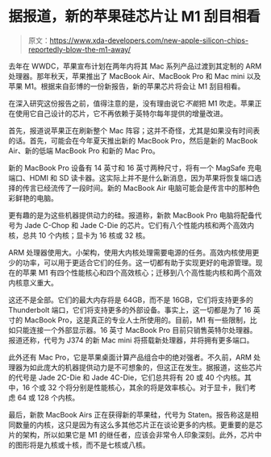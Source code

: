# 据报道，新的苹果硅芯片让 M1 刮目相看

> 原文：<https://www.xda-developers.com/new-apple-silicon-chips-reportedly-blow-the-m1-away/>

去年在 WWDC，苹果宣布计划在两年内将其 Mac 系列产品过渡到其定制的 ARM 处理器。那年秋天，苹果推出了 MacBook Air、MacBook Pro 和 Mac mini 以及苹果 M1。根据来自彭博的一份新报告，新的苹果芯片将会让 M1 刮目相看。

在深入研究这份报告之前，值得注意的是，没有理由说它*不能*把 M1 吹走。苹果正在使用它自己设计的芯片，它不再依赖于英特尔每年提供的增量改进。

首先，报道说苹果正在刷新整个 Mac 阵容；这并不奇怪，尤其是如果没有时间表的话。首先，可能会在今年夏天推出新的 MacBook Pro，然后是新的 MacBook Air、新的低端 MacBook Pro 和新的 Mac Pro。

新的 MacBook Pro 设备有 14 英寸和 16 英寸两种尺寸，将有一个 MagSafe 充电端口、HDMI 和 SD 读卡器。这实际上并不是什么新消息，因为苹果将恢复端口选择的传言已经流传了一段时间。新的 MacBook Air 电脑可能会是传言中的那种色彩鲜艳的电脑。

更有趣的是为这些机器提供动力的硅。报道称，新款 MacBook Pro 电脑将配备代号为 Jade C-Chop 和 Jade C-Die 的芯片。它们有八个性能内核和两个高效内核，总共 10 个内核；显卡为 16 核或 32 核。

ARM 处理器使用大。小架构，使用大内核处理需要电源的任务。高效内核使用更少的功率，可以用于更适合它们的任务。这一切都有助于实现更好的电源管理。现在的苹果 M1 有四个性能核心和四个高效核心；迁移到八个高性能内核和两个高效内核意义重大。

这还不是全部。它们的最大内存将是 64GB，而不是 16GB，它们将支持更多的 Thunderbolt 端口，它们将支持更多的外部设备。事实上，这一切都是为了 16 英寸的 MacBook Pro，这是真正的专业人士所使用的。目前，M1 有一些限制，比如只能连接一个外部显示器。16 英寸 MacBook Pro 目前只销售英特尔处理器。报道还称，代号为 J374 的新 Mac mini 将搭载新处理器，并将拥有更多端口。

此外还有 Mac Pro，它是苹果桌面计算产品组合中的绝对强者。不久前，ARM 处理器为如此庞大的机器提供动力是不可想象的，但这正在发生。据报道，这些芯片的代号是 Jade 2C-Die 和 Jade 4C-Die，它们总共将有 20 或 40 个内核。其中，16 个或 32 个将分别是性能核心，其余的将是效率核心。对于显卡，我们考虑 64 或 128 个内核。

最后，新款 MacBook Airs 正在获得新的苹果硅，代号为 Staten。报告称这是相同数量的内核，这只是因为有这么多其他芯片正在谈论更多的内核。更重要的是芯片的架构，所以如果它是 M1 的继任者，应该会非常令人印象深刻。此外，芯片中的图形将是九核或十核，而不是七核或八核。